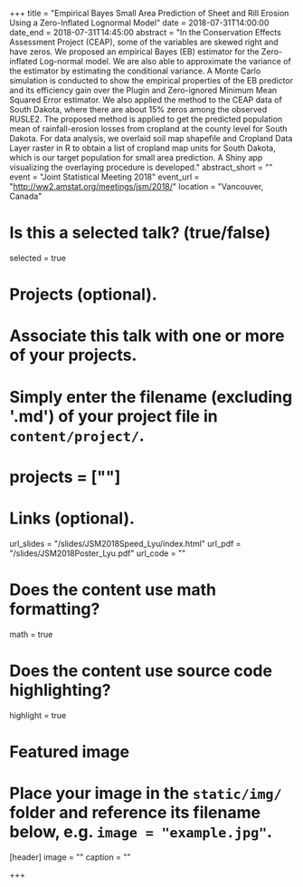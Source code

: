 +++
title = "Empirical Bayes Small Area Prediction of Sheet and Rill Erosion Using a Zero-Inflated Lognormal Model"
date = 2018-07-31T14:00:00
date_end = 2018-07-31T14:45:00
abstract = "In the Conservation Effects Assessment Project (CEAP), some of the variables are skewed right and have zeros. We proposed an empirical Bayes (EB) estimator for the Zero-inflated Log-normal model. We are also able to approximate the variance of the estimator by estimating the conditional variance. A Monte Carlo simulation is conducted to show the empirical properties of the EB predictor and its efficiency gain over the Plugin and Zero-ignored Minimum Mean Squared Error estimator. We also applied the method to the CEAP data of South Dakota, where there are about 15% zeros among the observed RUSLE2. The proposed method is applied to get the predicted population mean of rainfall-erosion losses from cropland at the county level for South Dakota. For data analysis, we overlaid soil map shapefile and Cropland Data Layer raster in R to obtain a list of cropland map units for South Dakota, which is our target population for small area prediction. A Shiny app visualizing the overlaying procedure is developed."
abstract_short = ""
event = "Joint Statistical Meeting 2018"
event_url = "http://ww2.amstat.org/meetings/jsm/2018/"
location = "Vancouver, Canada"

# Is this a selected talk? (true/false)
selected = true

# Projects (optional).
#   Associate this talk with one or more of your projects.
#   Simply enter the filename (excluding '.md') of your project file in `content/project/`.
# projects = [""]

# Links (optional).
url_slides = "/slides/JSM2018Speed_Lyu/index.html"
url_pdf = "/slides/JSM2018Poster_Lyu.pdf"
url_code = ""

# Does the content use math formatting?
math = true

# Does the content use source code highlighting?
highlight = true

# Featured image
# Place your image in the `static/img/` folder and reference its filename below, e.g. `image = "example.jpg"`.
[header]
image = ""
caption = ""

+++
